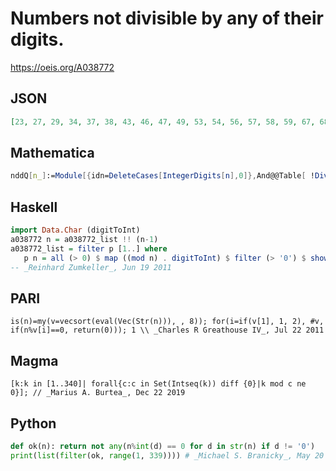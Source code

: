 # Numbers not divisible by any of their digits\.
https://oeis.org/A038772
## JSON
```JSON
[23, 27, 29, 34, 37, 38, 43, 46, 47, 49, 53, 54, 56, 57, 58, 59, 67, 68, 69, 73, 74, 76, 78, 79, 83, 86, 87, 89, 94, 97, 98, 203, 207, 209, 223, 227, 229, 233, 239, 247, 249, 253, 257, 259, 263, 267, 269, 277, 283, 289, 293, 299, 307, 308, 323, 329, 334, 337, 338]
```
## Mathematica
```Mathematica
nddQ[n_]:=Module[{idn=DeleteCases[IntegerDigits[n],0]},And@@Table[ !Divisible[n, idn[[i]]],{i,Length[idn]}]]; Select[Range[350],nddQ] (* _Harvey P. Dale_, Nov 01 2011 *)
```
## Haskell
```Haskell
import Data.Char (digitToInt)
a038772 n = a038772_list !! (n-1)
a038772_list = filter p [1..] where
   p n = all (> 0) $ map ((mod n) . digitToInt) $ filter (> '0') $ show n
-- _Reinhard Zumkeller_, Jun 19 2011
```
## PARI
```PARI
is(n)=my(v=vecsort(eval(Vec(Str(n))), , 8)); for(i=if(v[1], 1, 2), #v, if(n%v[i]==0, return(0))); 1 \\ _Charles R Greathouse IV_, Jul 22 2011
```
## Magma
```Magma
[k:k in [1..340]| forall{c:c in Set(Intseq(k)) diff {0}|k mod c ne 0}]; // _Marius A. Burtea_, Dec 22 2019
```
## Python
```Python
def ok(n): return not any(n%int(d) == 0 for d in str(n) if d != '0')
print(list(filter(ok, range(1, 339)))) # _Michael S. Branicky_, May 20 2021
```
